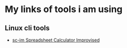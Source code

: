 # My links of tools i am using

## Linux cli tools
-  [sc-im Spreadsheet Calculator Improvised](https://github.com/Benjamin-Italiaander/My_Notes/blob/main/LINKS/sc-im.md)


